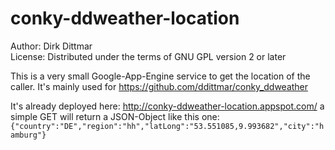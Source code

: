 conky-ddweather-location
========================

Author: Dirk Dittmar  
License: Distributed under the terms of GNU GPL version 2 or later 

This is a very small Google-App-Engine service to get the location of the caller.
It's mainly used for https://github.com/ddittmar/conky_ddweather

It's already deployed here: http://conky-ddweather-location.appspot.com/ a simple GET will return a JSON-Object like this one: `{"country":"DE","region":"hh","latLong":"53.551085,9.993682","city":"hamburg"}`
